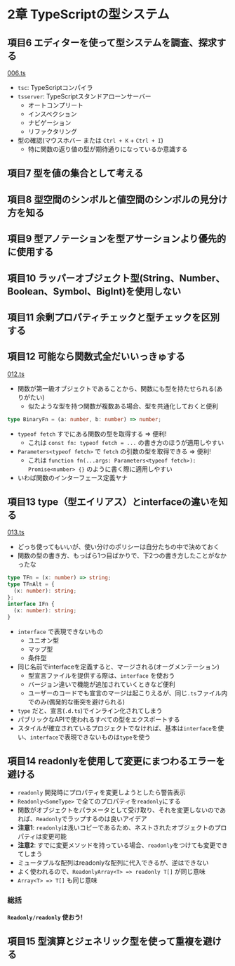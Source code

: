 # 2章 TypeScriptの型システム

## 項目6 エディターを使って型システムを調査、探求する

[006.ts](https://github.com/chaploud/EffectiveTypeScript/blob/main/kudo/chapter02/src/006.ts)

- `tsc`: TypeScriptコンパイラ
- `tsserver`: TypeScriptスタンドアローンサーバー
  - オートコンプリート
  - インスペクション
  - ナビゲーション
  - リファクタリング
- 型の確認(マウスホバー または `Ctrl + K` + `Ctrl + I`)
  - 特に関数の返り値の型が期待通りになっているか意識する

## 項目7 型を値の集合として考える

## 項目8 型空間のシンボルと値空間のシンボルの見分け方を知る

## 項目9 型アノテーションを型アサーションより優先的に使用する

## 項目10 ラッパーオブジェクト型(String、Number、Boolean、Symbol、BigInt)を使用しない

## 項目11 余剰プロパティチェックと型チェックを区別する

## 項目12 可能なら関数式全だいいっきゅする

[012.ts](https://github.com/chaploud/EffectiveTypeScript/blob/main/kudo/chapter02/src/012.ts)

- 関数が第一級オブジェクトであることから、関数にも型を持たせられる(ありがたい)
  - 似たような型を持つ関数が複数ある場合、型を共通化しておくと便利

```typescript
type BinaryFn = (a: number, b: number) => number;
```

- `typeof fetch` すでにある関数の型を取得する => 便利!
  - これは `const fn: typeof fetch = ...` の書き方のほうが適用しやすい
- `Parameters<typeof fetch>` で `fetch` の引数の型を取得できる => 便利!
  - これは `function fn(...args: Parameters<typeof fetch>): Promise<number> {}` のように書く際に適用しやすい
- いわば関数のインターフェース定義ヤナ

## 項目13 type（型エイリアス）とinterfaceの違いを知る

[013.ts](https://github.com/chaploud/EffectiveTypeScript/blob/main/kudo/chapter02/src/013.ts)

- どっち使ってもいいが、使い分けのポリシーは自分たちの中で決めておく
- 関数の型の書き方、もっぱら1つ目ばかりで、下2つの書き方したことがなかったな

```typescript
type TFn = (x: number) => string;
type TFnAlt = {
  (x: number): string;
};
interface IFn {
  (x: number): string;
}
```

- `interface` で表現できないもの
  - ユニオン型
  - マップ型
  - 条件型
- 同じ名前でinterfaceを定義すると、マージされる(オーグメンテーション)
  - 型宣言ファイルを提供する際は、`interface` を使おう
  - バージョン違いで機能が追加されていくときなど便利
  - ユーザーのコードでも宣言のマージは起こりえるが、同じ`.ts`ファイル内でのみ(偶発的な衝突を避けられる)
- `type` だと、宣言(`.d.ts`)でインライン化されてしまう
- パブリックなAPIで使われるすべての型をエクスポートする
- スタイルが確立されているプロジェクトでなければ、基本は`interface`を使い、`interface`で表現できないものは`type`を使う

## 項目14 readonlyを使用して変更にまつわるエラーを避ける

- `readonly` 開発時にプロパティを変更しようとしたら警告表示
- `Readonly<SomeType>` で全てのプロパティを`readonly`にする
- 関数がオブジェクトをパラメータとして受け取り、それを変更しないのであれば、`Readonly`でラップするのは良いアイデア
- **注意1**: `readonly`は浅いコピーであるため、ネストされたオブジェクトのプロパティは変更可能
- **注意2**: すでに変更メソッドを持っている場合、`readonly`をつけても変更できてしまう
- ミュータブルな配列はreadonlyな配列に代入できるが、逆はできない
- よく使われるので、`ReadonlyArray<T> => readonly T[]` が同じ意味
- `Array<T> => T[]` も同じ意味

### 総括

**`Readonly/readonly` 使おう!**

## 項目15 型演算とジェネリック型を使って重複を避ける
